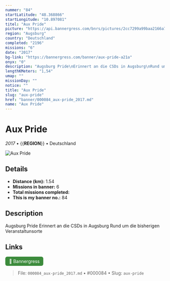 ```yaml
---
nummer: "84"
startLatitude: "48.368866"
startLongitude: "10.897081"
titel: "Aux Pride"
picture: "https://api.bannergress.com/bnrs/pictures/2cc7299a99baa2166a778410ee8bdeef"
region: "Augsburg"
country: "Deutschland"
completed: "2196"
missions: "6"
date: "2017"
bg-link: "https://bannergress.com/banner/aux-pride-a21a"
onyx: "0"
description: "Augsburg Pride\nErinnert an die CSDs in Augsburg\nRund um die bisherigen Veranstaltunsorte"
lengthKMeters: "1,54"
umap: ""
missionDay: ""
notice: ""
title: "Aux Pride"
slug: "aux-pride"
href: "banner/000084_aux-pride_2017.md"
name: "Aux Pride"
---
```

# Aux Pride

*2017* • {{__REGION__}} • Deutschland

![Aux Pride](https://api.bannergress.com/bnrs/pictures/2cc7299a99baa2166a778410ee8bdeef)



## Details
- **Distance (km):** 1.54
- **Missions in banner:** 6
- **Total missions completed:** 
- **This is my banner no.:** 84



## Description
Augsburg Pride
Erinnert an die CSDs in Augsburg
Rund um die bisherigen Veranstaltunsorte



## Links
<a href="https://bannergress.com/banner/aux-pride-a21a" target="_blank" style="display:inline-block;margin-right:8px;padding:6px 12px;background:#3c8b3c;color:#fff;text-decoration:none;border-radius:6px;">🔗 Bannergress</a>



> File: `000084_aux-pride_2017.md` • #000084 • Slug: `aux-pride`

